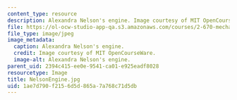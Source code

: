 ```yaml
---
content_type: resource
description: Alexandra Nelson's engine. Image courtesy of MIT OpenCourseWare.
file: https://ol-ocw-studio-app-qa.s3.amazonaws.com/courses/2-670-mechanical-engineering-tools-january-iap-2004/1ae7d790f2156d5d865a7a768c71d5db_NelsonEngine.jpg
file_type: image/jpeg
image_metadata:
  caption: Alexandra Nelson's engine.
  credit: Image courtesy of MIT OpenCourseWare.
  image-alt: Alexandra Nelson's engine.
parent_uid: 2394c415-ee0e-9541-ca01-e925eadf8028
resourcetype: Image
title: NelsonEngine.jpg
uid: 1ae7d790-f215-6d5d-865a-7a768c71d5db
---
```

